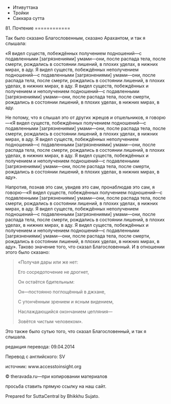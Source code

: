 









* Итивуттака
* Тройки
* Саккара сутта


81\. Почтение
\=\=\=\=\=\=\=\=\=\=\=\=



Так было сказано Благословенным, сказано Арахантом, и так я слышала:


«Я видел существ, побеждённых получением подношений—с подавленными \[загрязнениями\] умами—они, после распада тела, после смерти, рождались в состоянии лишений, в плохих уделах, в нижних мирах, в аду\. Я видел существ, побеждённых неполучением подношений—с подавленными \[загрязнениями\] умами—они, после распада тела, после смерти, рождались в состоянии лишений, в плохих уделах, в нижних мирах, в аду\. Я видел существ, побеждённых и получением и неполучением подношений—с подавленными \[загрязнениями\] умами—они, после распада тела, после смерти, рождались в состоянии лишений, в плохих уделах, в нижних мирах, в аду\.


Не потому, что я слышал это от других жрецов и отшельников, я говорю—«Я видел существ, побеждённых получением подношений—с подавленными \[загрязнениями\] умами—они, после распада тела, после смерти, рождались в состоянии лишений, в плохих уделах, в нижних мирах, в аду\. Я видел существ, побеждённых неполучением подношений—с подавленными \[загрязнениями\] умами—они, после распада тела, после смерти, рождались в состоянии лишений, в плохих уделах, в нижних мирах, в аду\. Я видел существ, побеждённых и получением и неполучением подношений—с подавленными \[загрязнениями\] умами—они, после распада тела, после смерти, рождались в состоянии лишений, в плохих уделах, в нижних мирах, в аду»\.


Напротив, познав это сам, увидев это сам, пронаблюдав это сам, я говорю—«Я видел существ, побеждённых получением подношений—с подавленными \[загрязнениями\] умами—они, после распада тела, после смерти, рождались в состоянии лишений, в плохих уделах, в нижних мирах, в аду\. Я видел существ, побеждённых неполучением подношений—с подавленными \[загрязнениями\] умами—они, после распада тела, после смерти, рождались в состоянии лишений, в плохих уделах, в нижних мирах, в аду\. Я видел существ, побеждённых и получением и неполучением подношений—с подавленными \[загрязнениями\] умами—они, после распада тела, после смерти, рождались в состоянии лишений, в плохих уделах, в нижних мирах, в аду»\. Таково значение того, что сказал Благословенный\. И в отношении этого было сказано:



> «Получая дары или же нет:  
> 
> Его сосредоточение не дрогнет,  
> 
> Он остаётся бдительным:  
> 
> Он—постоянно поглощённый в джхане,  
> 
> С утончённым зрением и ясным видением,  
> 
> Наслаждающийся окончанием цепляния—  
> 
> Зовётся чистым человеком»\.


Это также было сутью того, что сказал Благословенный, и так я слышала\.



редакция перевода: 09\.04\.2014


Перевод с английского: SV


источник: www\.accesstoinsight\.org


© theravada\.ru—при копировании материалов


просьба ставить прямую ссылку на наш сайт\.


Prepared for SuttaCentral by Bhikkhu Sujato\.






